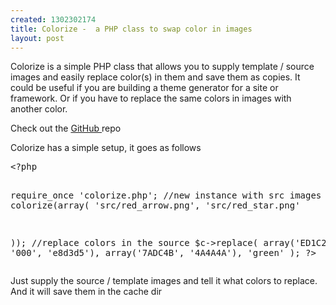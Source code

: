 ```yaml
--- 
created: 1302302174
title: Colorize -  a PHP class to swap color in images
layout: post
---
```

<p>Colorize is a simple PHP class that allows you to supply template / source images and easily replace color(s) in them and save them as copies. It could be useful if you are building a theme generator for a site or framework. Or if you have to replace the same colors in images with another color.</p>
<!--break-->
<p>Check out the <a href="https://github.com/jebaird/colorize" target="_blank">GitHub </a>repo</p>
<p>Colorize has a simple setup, it goes as follows</p>
<pre class="brush: php">
&lt;?php

require_once 'colorize.php';
//new instance with src images
$c =  new colorize(array(
    'src/red_arrow.png',
    'src/red_star.png'

));
//replace colors in the source
$c-&gt;replace(
    array('ED1C24', '000', 'e8d3d5'),
    array('7ADC4B', '4A4A4A'),
    'green'
);
?&gt;
</pre>
<p>Just supply the source / template images and tell it what colors to replace. And it will save them in the cache dir</p>
